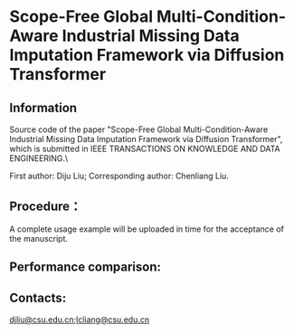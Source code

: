 # Scope-Free Global Multi-Condition-Aware Industrial Missing Data Imputation Framework via Diffusion Transformer
## Information
Source code of the paper "Scope-Free Global Multi-Condition-Aware Industrial Missing Data Imputation Framework via Diffusion Transformer", which is submitted in IEEE TRANSACTIONS ON KNOWLEDGE AND DATA ENGINEERING.\

First author: Diju Liu; Corresponding author: Chenliang Liu.
## Procedure：
A complete usage example will be uploaded in time for the acceptance of the manuscript.
## Performance comparison:
## Contacts:
djliu@csu.edu.cn;lcliang@csu.edu.cn
